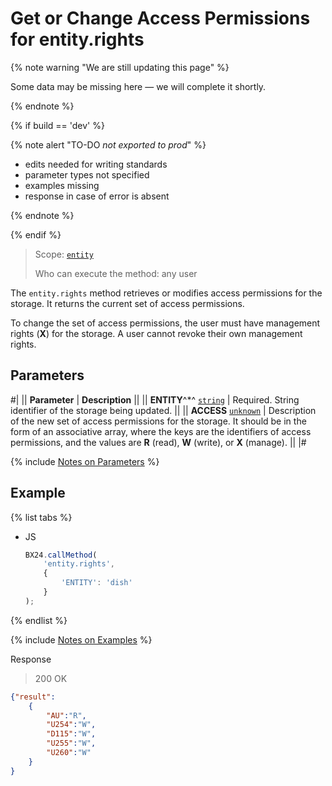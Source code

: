 # Get or Change Access Permissions for entity.rights

{% note warning "We are still updating this page" %}

Some data may be missing here — we will complete it shortly.

{% endnote %}

{% if build == 'dev' %}

{% note alert "TO-DO _not exported to prod_" %}

- edits needed for writing standards
- parameter types not specified
- examples missing
- response in case of error is absent

{% endnote %}

{% endif %}

> Scope: [`entity`](../../scopes/permissions.md)
>
> Who can execute the method: any user

The `entity.rights` method retrieves or modifies access permissions for the storage. It returns the current set of access permissions.

To change the set of access permissions, the user must have management rights (**X**) for the storage. A user cannot revoke their own management rights.

## Parameters

#|
|| **Parameter** | **Description** ||
|| **ENTITY**^*^
[`string`](../../data-types.md) | Required. String identifier of the storage being updated. ||
|| **ACCESS**
[`unknown`](../../data-types.md) | Description of the new set of access permissions for the storage. 
It should be in the form of an associative array, where the keys are the identifiers of access permissions, and the values are **R** (read), **W** (write), or **X** (manage). ||
|#

{% include [Notes on Parameters](../../../_includes/required.md) %}

## Example

{% list tabs %}

- JS

    ```javascript
    BX24.callMethod(
        'entity.rights',
        {
            'ENTITY': 'dish'
        }
    );
    ```

{% endlist %}

{% include [Notes on Examples](../../../_includes/examples.md) %}

Response

> 200 OK
```json
{"result":
    {
        "AU":"R",
        "U254":"W",
        "D115":"W",
        "U255":"W",
        "U260":"W"
    }
}
```